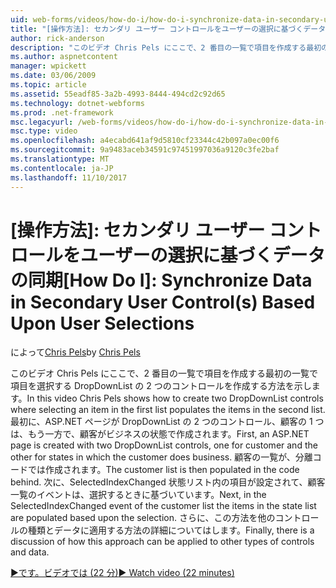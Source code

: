 ```yaml
---
uid: web-forms/videos/how-do-i/how-do-i-synchronize-data-in-secondary-user-controls-based-upon-user-selections
title: "[操作方法]: セカンダリ ユーザー コントロールをユーザーの選択に基づくデータの同期 |Microsoft ドキュメント"
author: rick-anderson
description: "このビデオ Chris Pels にここで、2 番目の一覧で項目を作成する最初の一覧で項目を選択する DropDownList の 2 つのコントロールを作成する方法を示します。 Firs しています."
ms.author: aspnetcontent
manager: wpickett
ms.date: 03/06/2009
ms.topic: article
ms.assetid: 55eadf85-3a2b-4993-8444-494cd2c92d65
ms.technology: dotnet-webforms
ms.prod: .net-framework
msc.legacyurl: /web-forms/videos/how-do-i/how-do-i-synchronize-data-in-secondary-user-controls-based-upon-user-selections
msc.type: video
ms.openlocfilehash: a4ecabd641af9d5810cf23344c42b097a0ec00f6
ms.sourcegitcommit: 9a9483aceb34591c97451997036a9120c3fe2baf
ms.translationtype: MT
ms.contentlocale: ja-JP
ms.lasthandoff: 11/10/2017
---
```

<a name="how-do-i-synchronize-data-in-secondary-user-controls-based-upon-user-selections"></a><span data-ttu-id="1e731-104">[操作方法]: セカンダリ ユーザー コントロールをユーザーの選択に基づくデータの同期</span><span class="sxs-lookup"><span data-stu-id="1e731-104">[How Do I]: Synchronize Data in Secondary User Control(s) Based Upon User Selections</span></span>
====================
<span data-ttu-id="1e731-105">によって[Chris Pels](https://twitter.com/chrispels)</span><span class="sxs-lookup"><span data-stu-id="1e731-105">by [Chris Pels](https://twitter.com/chrispels)</span></span>

<span data-ttu-id="1e731-106">このビデオ Chris Pels にここで、2 番目の一覧で項目を作成する最初の一覧で項目を選択する DropDownList の 2 つのコントロールを作成する方法を示します。</span><span class="sxs-lookup"><span data-stu-id="1e731-106">In this video Chris Pels shows how to create two DropDownList controls where selecting an item in the first list populates the items in the second list.</span></span> <span data-ttu-id="1e731-107">最初に、ASP.NET ページが DropDownList の 2 つのコントロール、顧客の 1 つは、もう一方で、顧客がビジネスの状態で作成されます。</span><span class="sxs-lookup"><span data-stu-id="1e731-107">First, an ASP.NET page is created with two DropDownList controls, one for customer and the other for states in which the customer does business.</span></span> <span data-ttu-id="1e731-108">顧客の一覧が、分離コードでは作成されます。</span><span class="sxs-lookup"><span data-stu-id="1e731-108">The customer list is then populated in the code behind.</span></span> <span data-ttu-id="1e731-109">次に、SelectedIndexChanged 状態リスト内の項目が設定されて、顧客一覧のイベントは、選択するときに基づいています。</span><span class="sxs-lookup"><span data-stu-id="1e731-109">Next, in the SelectedIndexChanged event of the customer list the items in the state list are populated based upon the selection.</span></span> <span data-ttu-id="1e731-110">さらに、この方法を他のコントロールの種類とデータに適用する方法の詳細についてはします。</span><span class="sxs-lookup"><span data-stu-id="1e731-110">Finally, there is a discussion of how this approach can be applied to other types of controls and data.</span></span>

[<span data-ttu-id="1e731-111">&#9654;です。ビデオでは (22 分)</span><span class="sxs-lookup"><span data-stu-id="1e731-111">&#9654; Watch video (22 minutes)</span></span>](https://channel9.msdn.com/Blogs/ASP-NET-Site-Videos/how-do-i-synchronize-data-in-secondary-user-controls-based-upon-user-selections)
